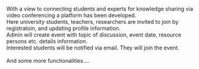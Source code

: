 With a view to connecting students and experts for knowledge sharing via video conferencing a platform has been developed. <br>
Here university students, teachers, researchers are invited to join by registratoin, and updating profile information. <br>
Admin will create event with topic of discussion, event date, resource persons etc. details information. <br>
Interested students will be notified via email. They will join the event. <br> <br>
And some more functionalities....
